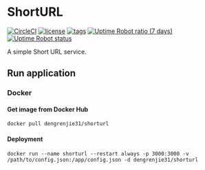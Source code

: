 # ShortURL

<a href="https://app.circleci.com/pipelines/github/UICHCC/shorturl"><img alt="CircleCI" src="https://img.shields.io/circleci/build/github/UICHCC/shorturl?logo=circleci"></a>
<a href="https://github.com/UICHCC/shorturl"><img alt="license" src="https://img.shields.io/github/license/UICHCC/shorturl"></a>
<a href="https://github.com/UICHCC/shorturl/tags"><img alt="tags" src="https://img.shields.io/github/v/tag/UICHCC/shorturl"></a>
<a href="https://uich.cc"><img alt="Uptime Robot ratio (7 days)" src="https://img.shields.io/uptimerobot/ratio/7/m787678797-d17e32f3520e4c4b32dc820a"></a>
<a href="https://uich.cc"><img alt="Uptime Robot status" src="https://img.shields.io/uptimerobot/status/m787678797-d17e32f3520e4c4b32dc820a"></a>

A simple Short URL service.


## Run application
### Docker
#### Get image from Docker Hub
```shell
docker pull dengrenjie31/shorturl
```


#### Deployment
```shell
docker run --name shorturl --restart always -p 3000:3000 -v /path/to/config.json:/app/config.json -d dengrenjie31/shorturl
```
